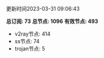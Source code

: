 更新时间2023-03-31 09:06:43

**总订阅: 73**
**总节点: 1096**
**有效节点: 493**
- v2ray节点: 414
- ss节点: 74
- trojan节点: 5
